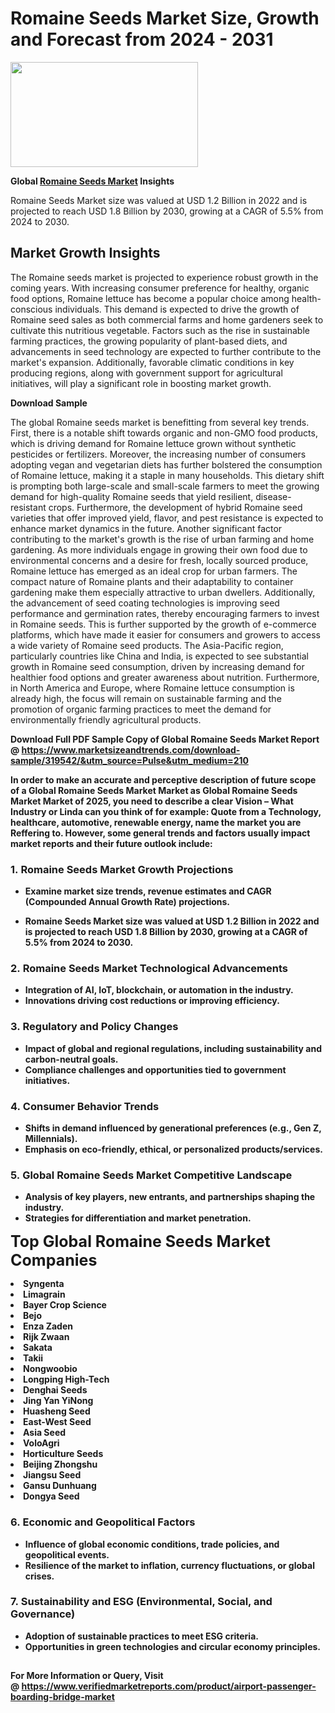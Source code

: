 <H1>Romaine Seeds Market Size, Growth and Forecast from 2024 - 2031</H1><img class="aligncenter size-medium wp-image-584254" src="https://thirdeyenews.in/wp-content/uploads/2024/09/Global-Market-Research-300x168.jpeg" alt="" width="300" height="168" /><p><strong>Global&nbsp;<a href="https://www.marketsizeandtrends.com/download-sample/319542/&amp;utm_source=Pulse&amp;utm_medium=210">Romaine Seeds Market</a> Insights</strong></p><p>Romaine Seeds Market size was valued at USD 1.2 Billion in 2022 and is projected to reach USD 1.8 Billion by 2030, growing at a CAGR of 5.5% from 2024 to 2030.</p><p><h2>Market Growth Insights</h2> <p>The Romaine seeds market is projected to experience robust growth in the coming years. With increasing consumer preference for healthy, organic food options, Romaine lettuce has become a popular choice among health-conscious individuals. This demand is expected to drive the growth of Romaine seed sales as both commercial farms and home gardeners seek to cultivate this nutritious vegetable. Factors such as the rise in sustainable farming practices, the growing popularity of plant-based diets, and advancements in seed technology are expected to further contribute to the market's expansion. Additionally, favorable climatic conditions in key producing regions, along with government support for agricultural initiatives, will play a significant role in boosting market growth.</p> <p><strong>Download Sample</strong></p> <p>The global Romaine seeds market is benefitting from several key trends. First, there is a notable shift towards organic and non-GMO food products, which is driving demand for Romaine lettuce grown without synthetic pesticides or fertilizers. Moreover, the increasing number of consumers adopting vegan and vegetarian diets has further bolstered the consumption of Romaine lettuce, making it a staple in many households. This dietary shift is prompting both large-scale and small-scale farmers to meet the growing demand for high-quality Romaine seeds that yield resilient, disease-resistant crops. Furthermore, the development of hybrid Romaine seed varieties that offer improved yield, flavor, and pest resistance is expected to enhance market dynamics in the future. Another significant factor contributing to the market's growth is the rise of urban farming and home gardening. As more individuals engage in growing their own food due to environmental concerns and a desire for fresh, locally sourced produce, Romaine lettuce has emerged as an ideal crop for urban farmers. The compact nature of Romaine plants and their adaptability to container gardening make them especially attractive to urban dwellers. Additionally, the advancement of seed coating technologies is improving seed performance and germination rates, thereby encouraging farmers to invest in Romaine seeds. This is further supported by the growth of e-commerce platforms, which have made it easier for consumers and growers to access a wide variety of Romaine seed products. The Asia-Pacific region, particularly countries like China and India, is expected to see substantial growth in Romaine seed consumption, driven by increasing demand for healthier food options and greater awareness about nutrition. Furthermore, in North America and Europe, where Romaine lettuce consumption is already high, the focus will remain on sustainable farming and the promotion of organic farming practices to meet the demand for environmentally friendly agricultural products. <p><strong></p><p><span class=""><strong>Download Full PDF Sample Copy of Global Romaine Seeds Market Report</strong> @ <a href="https://www.marketsizeandtrends.com/download-sample/319542/&amp;utm_source=Pulse&amp;utm_medium=210" target="_blank">https://www.marketsizeandtrends.com/download-sample/319542/&amp;utm_source=Pulse&amp;utm_medium=210</a></span></p><p>In order to make an accurate and perceptive description of future scope of a Global&nbsp;Romaine Seeds Market Market as Global&nbsp;Romaine Seeds Market Market of 2025, you need to describe a clear Vision &ndash; What Industry or Linda can you think of for example: Quote from a Technology, healthcare, automotive, renewable energy, name the market you are Reffering to. However, some general trends and factors usually impact market reports and their future outlook include:</p><h3>1.&nbsp;<strong>Romaine Seeds Market Growth Projections</strong></h3><ul><li>Examine market size trends, revenue estimates and CAGR (Compounded Annual Growth Rate) projections.</li><li><p>Romaine Seeds Market size was valued at USD 1.2 Billion in 2022 and is projected to reach USD 1.8 Billion by 2030, growing at a CAGR of 5.5% from 2024 to 2030.</p></li></ul><h3>2.&nbsp;<strong>Romaine Seeds Market Technological Advancements</strong></h3><ul><li>Integration of AI, IoT, blockchain, or automation in the industry.</li><li>Innovations driving cost reductions or improving efficiency.</li></ul><h3>3.&nbsp;<strong>Regulatory and Policy Changes</strong></h3><ul><li>Impact of global and regional regulations, including sustainability and carbon-neutral goals.</li><li>Compliance challenges and opportunities tied to government initiatives.</li></ul><h3>4.&nbsp;<strong>Consumer Behavior Trends</strong></h3><ul><li>Shifts in demand influenced by generational preferences (e.g., Gen Z, Millennials).</li><li>Emphasis on eco-friendly, ethical, or personalized products/services.</li></ul><h3>5.&nbsp;<strong>Global Romaine Seeds Market Competitive Landscape</strong></h3><ul><li>Analysis of key players, new entrants, and partnerships shaping the industry.</li><li>Strategies for differentiation and market penetration.</li></ul><p data-pm-slice="1 1 []"><span style="color: inherit; font-family: inherit; font-size: 25px;">Top Global Romaine Seeds Market Companies</span></p><div class="" data-test-id=""><p><li>Syngenta</li><li> Limagrain</li><li> Bayer Crop Science</li><li> Bejo</li><li> Enza Zaden</li><li> Rijk Zwaan</li><li> Sakata</li><li> Takii</li><li> Nongwoobio</li><li> Longping High-Tech</li><li> Denghai Seeds</li><li> Jing Yan YiNong</li><li> Huasheng Seed</li><li> East-West Seed</li><li> Asia Seed</li><li> VoloAgri</li><li> Horticulture Seeds</li><li> Beijing Zhongshu</li><li> Jiangsu Seed</li><li> Gansu Dunhuang</li><li> Dongya Seed</li></p></div><h3>6.&nbsp;<strong>Economic and Geopolitical Factors</strong></h3><ul><li>Influence of global economic conditions, trade policies, and geopolitical events.</li><li>Resilience of the market to inflation, currency fluctuations, or global crises.</li></ul><h3>7.&nbsp;<strong>Sustainability and ESG (Environmental, Social, and Governance)</strong></h3><ul><li>Adoption of sustainable practices to meet ESG criteria.</li><li>Opportunities in green technologies and circular economy principles.</li></ul><h2><strong style="font-size: 14px;">For More Information or Query, Visit @&nbsp;</strong><a style="background-color: #ffffff; font-size: 14px;" href="https://www.marketsizeandtrends.com/report/romaine-seeds-market/" target="_blank">https://www.verifiedmarketreports.com/product/airport-passenger-boarding-bridge-market</a></h2>
